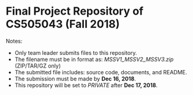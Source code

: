 ﻿# Final Project Repository of CS505043 (Fall 2018)

Notes:

 - Only team leader submits files to this repository.
 - The filename must be in format as: *MSSV1_MSSV2_MSSV3.zip* (ZIP/TAR/GZ  only)
 - The submitted file includes: source code, documents, and README.
 - The submission must be made by **Dec 16, 2018**.
 - This repository will be set to *PRIVATE* after **Dec 17, 2018**.
